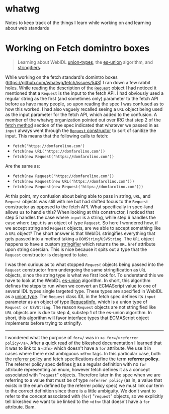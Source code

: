 # whatwg
Notes to keep track of the things I learn while working on and learning about web standards

# Working on Fetch domintro boxes

> Learning about WebIDL [union-types](https://heycam.github.io/webidl/#idl-union), the
> [es-union](https://heycam.github.io/webidl/#es-union) algorithm, and
> [stringifiers](https://url.spec.whatwg.org/#URL-stringification-behavior).

While working on the fetch standard's domintro boxes (https://github.com/whatwg/fetch/issues/543) I
ran down a few rabbit holes. While reading the description of the
[`Request`](https://fetch.spec.whatwg.org/#requests) object I had noticed it mentioned that a `Request`
is the input to the fetch API. I had obviously used a regular string as the first (and sometimes only)
parameter to the fetch API before as have many people, so upon reading the spec I was confused as to how
this worked. I had also vaguely recalled seeing a `URL` object being used as the input parameter for the
fetch API, which added to the confusion. A member of the whatwg organization pointed out over IRC that
step 2 of the [fetch method](https://fetch.spec.whatwg.org/#fetch-method) section of the spec indicated
that whatever we passed in as `input` always went through the
[`Request` constructor](https://fetch.spec.whatwg.org/#dom-request) to sort of sanitize the input. This means
that the following calls to fetch:

 - `fetch('https://domfarolino.com')`
 - `fetch(new URL('https://domfarolino.com'))`
 - `fetch(new Request('https://domfarolino.com'))`

Are the same as:

 - `fetch(new Request('https://domfarolino.com'))`
 - `fetch(new Request(new URL('https://domfarolino.com')))`
 - `fetch(new Request(new Request('https://domfarolino.com')))`

At this point, my confusion about being able to pass in string, `URL`, and `Request` objects was still with me
but had shifted focus to the `Request` constructor as opposed to the fetch API. What specifically in spec-land
allows us to handle this? When looking at this constructor, I noticed that step 5 handles the case where `input`
is a string, while step 6 handles the case where `input` is an object of type `Request`. So here I wondered how,
if we accept string and `Request` objects, are we able to accept something like a `URL` object? The short answer
is that WebIDL stringifies everything that gets passed into a method taking a `DOMString`/`USVString`. The `URL`
object happens to have a custom [stringifier](https://url.spec.whatwg.org/#URL-stringification-behavior) which
returns the `URL` `href` attribute upon string coercian. This is nice because it spits out a type that the `Request`
constructor is designed to take.

I was then curious as to what stopped *`Request`* objects being passed into the `Request` constructor from undergoing
the same stringification as `URL` objects, since the string type is what we first look for. To understand this we have
to look at the WebIDL [es-union](https://heycam.github.io/webidl/#es-union) algorithm. In short, this algorithm defines
the steps to run when we convert an ECMAScript value to one of several IDL types single targeted type. These types are
specified in WebIDL as a [union type](https://heycam.github.io/webidl/#idl-union). The `Request` class IDL in the fetch
spec defines its `input` parameter as an object of type [RequestInfo](https://fetch.spec.whatwg.org/#requestinfo), which
is a union type of `Request or USVString`. The reason `Request` objects are not stringified like `URL` objects are is due
to step 4, substep 1 of the es-union algorithm. In short, this algorithm will favor interface types that ECMAScript object
implements before trying to stringify.

----

I wondered what the purpose of `for=/` was in `<a for=/>referrer policy</a>`. After a quick read of the bikeshed
documentation I learned that it was to link to a `<dfn>` which doesn't have a `for` attribute. We use it in cases
where there exist ambiguous `<dfn>` tags. In this particular case, both the
<a href=https://w3c.github.io/webappsec-referrer-policy/>referrer policy</a> and fetch specifications define the term
**referrer policy**. The referrer policy spec defines [it](https://w3c.github.io/webappsec-referrer-policy/#referrer-policy)
as a regular definition with no `for` attribute representing an enum, however fetch defines it as a concept associated with
"`request`" objects. Therefore later in the spec when we are referring to a value that must be of type `referrer policy`
(as in, a value that exists in the enum defined by the referrer policy spec) we must link our term to the correct definition
since there is a little ambiguity. We don't want to refer to the concept associated with (`for`) "`request`" objects, so we
explicitly tell bikeshed we want to be linked to the `<dfn>` that doesn't have a `for` attribute. Bam.
